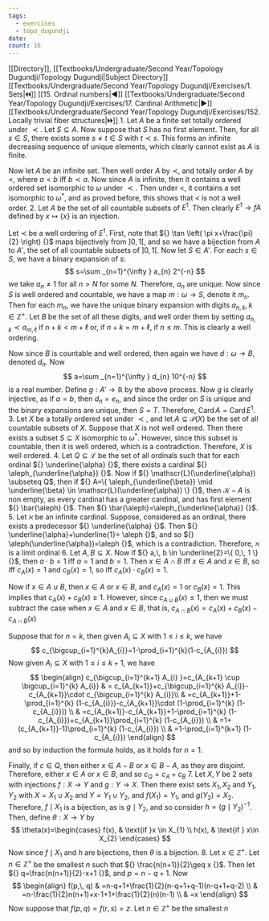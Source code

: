 ```yaml
---
tags:
  - exercises
  - topo_dugundji
date: 
count: 16
---
```

[[Directory]], [[Textbooks/Undergraduate/Second Year/Topology Dugundji/Topology Dugundji|Subject Directory]]
[[Textbooks/Undergraduate/Second Year/Topology Dugundji/Exercises/1. Sets|🞀🞀]] [[15. Ordinal numbers|◀]] [[Textbooks/Undergraduate/Second Year/Topology Dugundji/Exercises/17. Cardinal Arithmetic|▶]] [[Textbooks/Undergraduate/Second Year/Topology Dugundji/Exercises/152. Locally trivial fiber structures|🞂🞂]]
1. 
Let ${} A {}$ be a finite set totally ordered under $\prec {}$. Let ${} S \subseteq A {}$. Now suppose that $S$ has no first element. Then, for all ${} s \in S {}$, there exists some ${} s\neq t \in S {}$ with ${} t \prec s {}$. This forms an infinite decreasing sequence of unique elements, which clearly cannot exist as ${} A {}$ is finite. 

Now let $A {}$ be an infinite set. Then well order $A$ by $\prec$, and totally order $A$ by $<$, where $a<b {}$ iff ${} b \prec a {}$. Now since $A$ is infinite, then it contains a well ordered set isomorphic to $\omega$ under ${} \prec {}$. Then under $<$, it contains a set isomorphic to $\omega^{*}$, and as proved before, this shows that $<$ is not a well order.
2. 
Let $A$ be the set of all countable subsets of ${} E^{1}$. Then clearly ${} E^{1}\to{f}A {}$ defined by ${} x \mapsto \{ x \} {}$ is an injection. 

Let ${} \prec$ be a well ordering of ${} E^{1}$. First, note that ${} \tan \left( \pi x+\frac{\pi}{2} \right) {}$ maps bijectively from ${} ]0,\, 1[ {}$, and so we have a bijection from ${} A$ to $A' {}$, the set of all countable subsets of ${} ]0,\, 1[ {}$. Now let ${} S \in A' {}$. For each ${} s \in S {}$, we have a binary expansion of $s {}$:
$$
s=\sum _{n=1}^{\infty } a_{n} 2^{-n}
$$
we take ${} a_{n}\neq 1 {}$ for all $n >N {}$ for some $N$. Therefore, ${} a_{n}$ are unique. Now since ${} S {}$ is well ordered and countable, we have a map ${} m:\omega\to{}S {}$, denote it ${} m_{n}$. Then for each ${} m_{n}$, we have the unique binary expansion with digits ${} a_{n,\, k},\, k \in \mathbb{Z}^{+} {}$. Let $B$ be the set of all these digits, and well order them by setting ${} a_{n,\, k} \prec a_{m,\, \ell} {}$ if ${} n+k <m+\ell {}$ or, if ${} n+k=m+\ell {}$, if ${} n \leq m {}$. This is clearly a well ordering. 

Now since $B$ is countable and well ordered, then again we have $d:\omega\to{}B {}$, denoted ${} d_{n}$. Now 
$$
a=\sum _{n=1}^{\infty } d_{n} 10^{-n}
$$
is a real number. Define ${} g:A'\to{}\mathbb{R} {}$ by the above process. Now $g$ is clearly injective, as if ${} a=b {}$, then ${} d_{n}=e_{n} {}$, and since the order on $S$ is unique and the binary expansions are unique, then $S=T {}$. Therefore, ${} \operatorname{Card}A=\operatorname{Card}E^{1} {}$. 
3. 
Let $X {}$ be a totally ordered set under $\prec {}$, and let ${} A\subseteq \mathscr{P}(X) {}$ be the set of all countable subsets of $X. {}$ Suppose that $X$ is not well ordered. Then there exists a subset ${} S \subseteq X {}$ isomorphic to ${} \omega^{*}$. However, since this subset is countable, then it is well ordered, which is a contradiction. Therefore, $X$ is well ordered. 
4. 
Let ${} Q \subseteq \mathscr{L} {}$ be the set of all ordinals such that for each ordinal ${} \underline{\alpha} {}$, there exists a cardinal ${} \aleph_{\underline{\alpha}} {}$. Now if ${} \mathscr{L}(\underline{\alpha}) \subseteq Q$, then if ${} A=\{ \aleph_{\underline{\beta}} \mid  \underline{\beta} \in \mathscr{L}(\underline{\alpha}) \} {}$, then ${} \mathscr{K} - A {}$ is non empty, as every cardinal has a greater cardinal, and has first element ${} \bar{\aleph} {}$. Then ${} \bar{\aleph}=\aleph_{\underline{\alpha}} {}$. 
5. 
Let $\aleph {}$ be an infinite cardinal. Suppose, considered as an ordinal, there exists a predecessor ${} \underline{\alpha} {}$. Then ${} \underline{\alpha}+\underline{1}= \aleph {}$, and so ${} \aleph(\underline{\alpha})=\aleph {}$, which is a contradiction. Therefore, $\aleph$ is a limit ordinal
6. 
Let ${} A,\, B \subseteq X {}$. Now if ${} a,\, b \in \underline{2}=\{ 0,\, 1 \} {}$, then ${} a\cdot b=1 {}$ iff ${} a=1  {}$ and ${} b=1 {}$. Then ${} x \in A \cap B {}$ iff ${} x \in A {}$ and ${} x \in B {}$, so iff ${} c_{A}(x)=1 {}$ and ${} c_{B}(x)=1 {}$, so iff ${} c_{A}(x)\cdot c_{B}(x)=1 {}$. 

Now if ${} x \in A \cup B {}$, then ${} x \in A {}$ or ${} x \in B {}$, and ${} c_{A}(x)=1 {}$ or ${} c_{B}(x)=1 {}$. This implies that ${} c_{A}(x)+c_{B}(x) \geq 1 {}$. However, since ${} c_{A \cup B}(x)\leq 1 {}$, then we must subtract the case when ${} x \in A {}$ and ${} x \in B {}$, that is, ${} c_{A \cap  B}(x)=c_{A}(x)+c_{B}(x)-c_{A \cap B}(x) {}$

Suppose that for ${} n=k {}$, then given ${} A_{i} \subseteq X {}$ with $1\leq i\leq k$, we have 
$$
c_{\bigcup_{i=1}^{k}A_{i}}=1-\prod_{i=1}^{k}(1-c_{A_{i}}) 
$$
Now given ${} A_{i} \subseteq X {}$ with ${} 1 \leq i\leq k+1 {}$, we have 
$$
\begin{align}
c_{\bigcup_{i=1}^{k+1} A_{i} }=c_{A_{k+1} \cup  \bigcup_{i=1}^{k} A_{i}} & = c_{A_{k+1}}+c_{\bigcup_{i=1}^{k} A_{i}}-c_{A_{k+1}}\cdot c_{\bigcup_{i=1}^{k} A_{i}}\\
 & =c_{A_{k+1}}+1-\prod_{i=1}^{k} (1-c_{A_{i}})-c_{A_{k+1}}\cdot (1-\prod_{i=1}^{k} (1-c_{A_{i}})) \\
 & =c_{A_{k+1}}-c_{A_{k+1}}+1-\prod_{i=1}^{k} (1-c_{A_{i}})+c_{A_{k+1}}\prod_{i=1}^{k} (1-c_{A_{i}}) \\
 & =1+(c_{A_{k+1}}-1)\prod_{i=1}^{k} (1-c_{A_{i}}) \\
 & =1-\prod_{i=1}^{k+1} (1-c_{A_{i}})
\end{align}
$$
and so by induction the formula holds, as it holds for ${} n=1 {}$. 

Finally, if ${} c \in Q {}$, then either ${} x \in A-B {}$ or ${} x \in B-A {}$, as they are disjoint. Therefore, either ${} x \in A {}$ or ${} x \in B {}$, and so ${} c_{Q}=c_{A}+c_{B} {}$
7. 
Let $X,\, Y {}$ be 2 sets with injections $f:X\to{}Y {}$ and ${} g :Y\to{}X {}$. Then there exist sets $X_{1},\, X_{2} {}$ and $Y_{1},\, Y_{2} {}$ with ${} X=X_{1} \cup X_{2} {}$ and ${} Y=Y_{1} \cup Y_{2} {}$, and ${} f(X_{1})=Y_{1} {}$, and $g(Y_{2})=X_{2} {}$. Therefore, $f \mid X_{1} {}$ is a bijection, as is $g \mid Y_{2} {}$, and so consider ${} h=(g\mid Y_{2})^{-1} {}$. Then, define $\theta:X\to{}Y {}$ by
$$
\theta(x)=\begin{cases}
f(x), & \text{if }x \in X_{1} \\
h(x), & \text{if } x\in X_{2}
\end{cases}
$$
Now since ${} f \mid X_{1} {}$ and ${} h {}$ are bijections, then $\theta$ is a bijection. 
8. 
Let ${} x \in \mathbb{Z}^{+} {}$. Let ${} n \in \mathbb{Z}^{+} {}$ be the smallest ${} n$ such that ${} \frac{n(n+1)}{2}\geq x {}$. Then let ${} q=\frac{n(n+1)}{2}-x+1 {}$, and ${} p=n-q+1 {}$. Now
$$
\begin{align}
 f(p,\, q) & =n-q+1+\frac{1}{2}(n-q+1+q-1)(n-q+1+q-2)   \\
 & =n-\frac{1}{2}n(n+1)+x-1+1+\frac{1}{2}(n)(n-1) \\
 & =x
 \end{align}
$$
Now suppose that ${} f(p,\, q)=f(r,\, s)=z {}$. Let ${} n \in \mathbb{Z}^{+} {}$ be the smallest $n$
